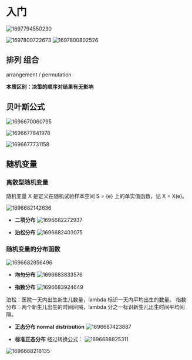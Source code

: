 # 入门

![1697794550230](image/index/1697794550230.png)

![1697800722673](image/index/1697800722673.png)
![1697800802526](image/index/1697800802526.png)

## 排列 组合

arrangement / permutation

**本质区别：决策的顺序对结果有无影响**

## 贝叶斯公式

![1696670060795](image/index/1696670060795.png)

![1696677841978](image/index/1696677841978.png)

![1696677731158](image/index/1696677731158.png)

## 随机变量

### 离散型随机变量

随机变量 X 是定义在随机试验样本空间 S = {e} 上的单实值函数，记 X = X(e)。

![1696682142636](image/index/1696682142636.png)

- **二项分布**
  ![1696682272937](image/index/1696682272937.png)

- **泊松分布**
  ![1696682403075](image/index/1696682403075.png)

### 随机变量的分布函数

![1696682856496](image/index/1696682856496.png)

- **均匀分布**
  ![1696683833576](image/index/1696683833576.png)

- **指数分布**
  ![1696683924649](image/index/1696683924649.png)

泊松：医院一天内出生新生儿数量，lambda 标识一天内平均出生的数量。
指数分布：两个新生儿出生的时间间隔，lambda 分之一标识新生儿出生时间平均间隔。

- **正态分布 normal distribution**
  ![1696687423887](image/index/1696687423887.png)

- **标准正态分布**
  经过转换公式：
  ![1696688825311](image/index/1696688825311.png)

![1696688218135](image/index/1696688218135.png)
